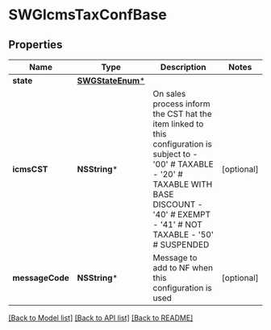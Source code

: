 # SWGIcmsTaxConfBase

## Properties
Name | Type | Description | Notes
------------ | ------------- | ------------- | -------------
**state** | [**SWGStateEnum***](SWGStateEnum.md) |  | 
**icmsCST** | **NSString*** | On sales process inform the CST hat the item linked to this configuration is subject to - &#39;00&#39; # TAXABLE - &#39;20&#39; # TAXABLE WITH BASE DISCOUNT - &#39;40&#39; # EXEMPT - &#39;41&#39; # NOT TAXABLE - &#39;50&#39; # SUSPENDED  | [optional] 
**messageCode** | **NSString*** | Message to add to NF when this configuration is used | [optional] 

[[Back to Model list]](../README.md#documentation-for-models) [[Back to API list]](../README.md#documentation-for-api-endpoints) [[Back to README]](../README.md)


